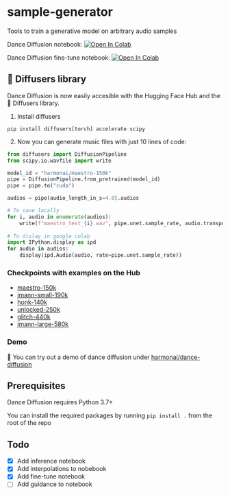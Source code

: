 # sample-generator
Tools to train a generative model on arbitrary audio samples

Dance Diffusion notebook: [![Open In Colab](https://colab.research.google.com/assets/colab-badge.svg)](https://colab.research.google.com/github/Harmonai-org/sample-generator/blob/main/Dance_Diffusion.ipynb)

Dance Diffusion fine-tune notebook: [![Open In Colab](https://colab.research.google.com/assets/colab-badge.svg)](https://colab.research.google.com/github/Harmonai-org/sample-generator/blob/main/Finetune_Dance_Diffusion.ipynb)

## **🤗 Diffusers library**

Dance Diffusion is now easily accesible with the Hugging Face Hub and the 🧨 Diffusers library.

1. Install diffusers
```
pip install diffusers[torch] accelerate scipy
```

2. Now you can generate music files with just 10 lines of code:

```python
from diffusers import DiffusionPipeline
from scipy.io.wavfile import write

model_id = "harmonai/maestro-150k"
pipe = DiffusionPipeline.from_pretrained(model_id)
pipe = pipe.to("cuda")

audios = pipe(audio_length_in_s=4.0).audios

# To save locally
for i, audio in enumerate(audios):
    write(f"maestro_test_{i}.wav", pipe.unet.sample_rate, audio.transpose())
    
# To dislay in google colab
import IPython.display as ipd
for audio in audios:
    display(ipd.Audio(audio, rate=pipe.unet.sample_rate))
```

### Checkpoints with examples on the Hub

- [maestro-150k](https://huggingface.co/harmonai/maestro-150k)
- [jmann-small-190k](https://huggingface.co/harmonai/jmann-small-190k)
- [honk-140k](https://huggingface.co/harmonai/honk-140k)
- [unlocked-250k](https://huggingface.co/harmonai/unlocked-250k)
- [glitch-440k](https://huggingface.co/harmonai/glitch-440k)
- [jmann-large-580k](https://huggingface.co/harmonai/jmann-large-580k)


### Demo

🚀 You can try out a demo of dance diffusion under [harmonai/dance-diffusion](https://huggingface.co/spaces/harmonai/dance-diffusion)

## Prerequisites
Dance Diffusion requires Python 3.7+

You can install the required packages by running `pip install .` from the root of the repo

## Todo

- [x] Add inference notebook
- [x] Add interpolations to nobebook
- [x] Add fine-tune notebook
- [ ] Add guidance to notebook
